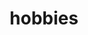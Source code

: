 ---
layout: page
title: hobbies
nav: true
nav_order: 6
dropdown: true
children: 
    - title: Rubik
      permalink: /rubik/
    - title: divider
    - title: Skating
      permalink: /skating/
    - title: divider
    - title: Model Hobbies
      permalink: /ModelHobbies/       
---
